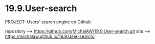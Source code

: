 # 19.9.User-search
 PROJECT: Users' search engine on Github

repository --> https://github.com/MichalAW/19.9.User-search.git
site --> https://michalaw.github.io/19.9.User-search/

